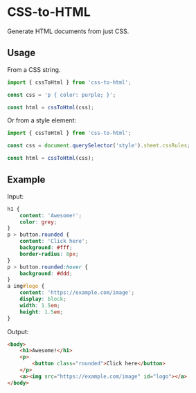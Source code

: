 # CSS-to-HTML

Generate HTML documents from just CSS.


## Usage

From a CSS string.
```javascript
import { cssToHtml } from 'css-to-html';

const css = 'p { color: purple; }';

const html = cssToHtml(css);
```

Or from a style element:
```javascript
import { cssToHtml } from 'css-to-html';

const css = document.querySelector('style').sheet.cssRules;

const html = cssToHtml(css);
```


## Example

Input:
```css
h1 {
    content: 'Awesome!';
    color: grey;
}
p > button.rounded {
    content: 'Click here';
    background: #fff;
    border-radius: 8px;
}
p > button.rounded:hover {
    background: #ddd;
}
a img#logo {
    content: 'https://example.com/image';
    display: block;
    width: 1.5em;
    height: 1.5em;
}
```

Output:
```html
<body>
    <h1>Awesome!</h1>
    <p>
        <button class="rounded">Click here</button>
    </p>
    <a><img src="https://example.com/image" id="logo"></a>
</body>
```

